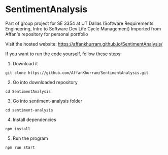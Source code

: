 # SentimentAnalysis

Part of group project for SE 3354 at UT Dallas (Software Requirements Engineering, Intro to Software Dev Life Cycle Management)
Imported from Affan's repository for personal portfolio

Visit the hosted website: https://affankhurram.github.io/SentimentAnalysis/



If you want to run the code yourself, follow these steps:
1. Download it
```console
git clone https://github.com/AffanKhurram/SentimentAnalysis.git
```
2. Go into downloaded repository

```console
cd SentimentAnalysis
```
3. Go into sentiment-analysis folder
```console
cd sentiment-analysis
```

4. Install dependencies
```console
npm install
```

5. Run the program
```console
npm run start
```
